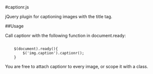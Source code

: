 #captionr.js

jQuery plugin for captioning images with the title tag.

##Usage

Call captionr with the following function in document.ready:

<pre><code>
	$(document).ready(){
		$('img.caption').captionr();
	}
</code></pre>

You are free to attach captionr to every image, or scope it with a class.